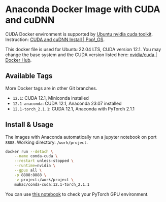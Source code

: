 # Anaconda Docker Image with CUDA and cuDNN

CUDA Docker environment is supported by [Ubuntu nvidia cuda toolkit](https://packages.ubuntu.com/jammy/amd64/nvidia-cuda-toolkit). Instruction: [CUDA and cuDNN Install | Pop!_OS](https://support.system76.com/articles/cuda/).

This docker file is used for Ubuntu 22.04 LTS, CUDA version 12.1. You may change the base system and the CUDA version listed here: [nvidia/cuda | Docker Hub](https://hub.docker.com/r/nvidia/cuda/tags?page=1).

## Available Tags

More Docker tags are in other Git branches.

- `12.1`: CUDA 12.1, Miniconda installed
- `12.1-anaconda`: CUDA 12.1, Anaconda 23.07 installed
- `12.1-torch_2.1.1`: CUDA 12.1, Anaconda with PyTorch 2.1.1

## Install & Usage

The images with Anaconda automatically run a jupyter notebook on port `8888`. Working directory: `/work/project`.

```bash
docker run --detach \
    --name conda-cuda \
    --restart unless-stopped \
    --runtime=nvidia \
    --gpus all \
    -p 8888:8888 \
    -v project:/work/project \
    muhac/conda-cuda:12.1-torch_2.1.1
```

You can use [this notebook](notebook/PyTorchGPU.ipynb) to check your PyTorch GPU environment.
